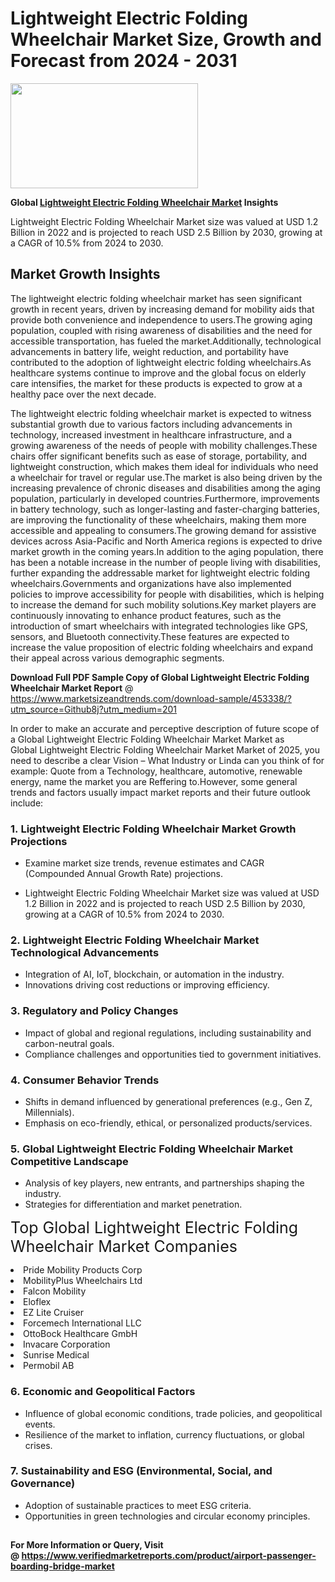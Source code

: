 <H1>Lightweight Electric Folding Wheelchair Market Size, Growth and Forecast from 2024 - 2031</H1><img class="aligncenter size-medium wp-image-584254" src="https://thirdeyenews.in/wp-content/uploads/2024/09/Global-Market-Research-300x168.jpeg" alt="" width="300" height="168" /><p><strong>Global&nbsp;<a href="https://www.marketsizeandtrends.com/download-sample/453338/?utm_source=Github8j?utm_medium=201">Lightweight Electric Folding Wheelchair Market</a> Insights</strong></p><p>Lightweight Electric Folding Wheelchair Market size was valued at USD 1.2 Billion in 2022 and is projected to reach USD 2.5 Billion by 2030, growing at a CAGR of 10.5% from 2024 to 2030.</p><p><h2>Market Growth Insights</h2> <p>The lightweight electric folding wheelchair market has seen significant growth in recent years, driven by increasing demand for mobility aids that provide both convenience and independence to users.The growing aging population, coupled with rising awareness of disabilities and the need for accessible transportation, has fueled the market.Additionally, technological advancements in battery life, weight reduction, and portability have contributed to the adoption of lightweight electric folding wheelchairs.As healthcare systems continue to improve and the global focus on elderly care intensifies, the market for these products is expected to grow at a healthy pace over the next decade.</p> <p>The lightweight electric folding wheelchair market is expected to witness substantial growth due to various factors including advancements in technology, increased investment in healthcare infrastructure, and a growing awareness of the needs of people with mobility challenges.These chairs offer significant benefits such as ease of storage, portability, and lightweight construction, which makes them ideal for individuals who need a wheelchair for travel or regular use.The market is also being driven by the increasing prevalence of chronic diseases and disabilities among the aging population, particularly in developed countries.Furthermore, improvements in battery technology, such as longer-lasting and faster-charging batteries, are improving the functionality of these wheelchairs, making them more accessible and appealing to consumers.The growing demand for assistive devices across Asia-Pacific and North America regions is expected to drive market growth in the coming years.In addition to the aging population, there has been a notable increase in the number of people living with disabilities, further expanding the addressable market for lightweight electric folding wheelchairs.Governments and organizations have also implemented policies to improve accessibility for people with disabilities, which is helping to increase the demand for such mobility solutions.Key market players are continuously innovating to enhance product features, such as the introduction of smart wheelchairs with integrated technologies like GPS, sensors, and Bluetooth connectivity.These features are expected to increase the value proposition of electric folding wheelchairs and expand their appeal across various demographic segments.<p><span class=""><strong>Download Full PDF Sample Copy of Global Lightweight Electric Folding Wheelchair Market Report</strong> @ <a href="https://www.marketsizeandtrends.com/download-sample/453338/?utm_source=Github8j?utm_medium=201" target="_blank">https://www.marketsizeandtrends.com/download-sample/453338/?utm_source=Github8j?utm_medium=201</a></span></p><p>In order to make an accurate and perceptive description of future scope of a Global&nbsp;Lightweight Electric Folding Wheelchair Market Market as Global&nbsp;Lightweight Electric Folding Wheelchair Market Market of 2025, you need to describe a clear Vision &ndash; What Industry or Linda can you think of for example: Quote from a Technology, healthcare, automotive, renewable energy, name the market you are Reffering to.However, some general trends and factors usually impact market reports and their future outlook include:</p><h3>1.&nbsp;<strong>Lightweight Electric Folding Wheelchair Market Growth Projections</strong></h3><ul><li>Examine market size trends, revenue estimates and CAGR (Compounded Annual Growth Rate) projections.</li><li><p>Lightweight Electric Folding Wheelchair Market size was valued at USD 1.2 Billion in 2022 and is projected to reach USD 2.5 Billion by 2030, growing at a CAGR of 10.5% from 2024 to 2030.</p></li></ul><h3>2.&nbsp;<strong>Lightweight Electric Folding Wheelchair Market Technological Advancements</strong></h3><ul><li>Integration of AI, IoT, blockchain, or automation in the industry.</li><li>Innovations driving cost reductions or improving efficiency.</li></ul><h3>3.&nbsp;<strong>Regulatory and Policy Changes</strong></h3><ul><li>Impact of global and regional regulations, including sustainability and carbon-neutral goals.</li><li>Compliance challenges and opportunities tied to government initiatives.</li></ul><h3>4.&nbsp;<strong>Consumer Behavior Trends</strong></h3><ul><li>Shifts in demand influenced by generational preferences (e.g., Gen Z, Millennials).</li><li>Emphasis on eco-friendly, ethical, or personalized products/services.</li></ul><h3>5.&nbsp;<strong>Global Lightweight Electric Folding Wheelchair Market Competitive Landscape</strong></h3><ul><li>Analysis of key players, new entrants, and partnerships shaping the industry.</li><li>Strategies for differentiation and market penetration.</li></ul><p data-pm-slice="1 1 []"><span style="color: inherit; font-family: inherit; font-size: 25px;">Top Global Lightweight Electric Folding Wheelchair Market Companies</span></p><div class="" data-test-id=""><p><li>Pride Mobility Products Corp</li><li> MobilityPlus Wheelchairs Ltd</li><li> Falcon Mobility</li><li> Eloflex</li><li> EZ Lite Cruiser</li><li> Forcemech International LLC</li><li> OttoBock Healthcare GmbH</li><li> Invacare Corporation</li><li> Sunrise Medical</li><li> Permobil AB</li></p></div><h3>6.&nbsp;<strong>Economic and Geopolitical Factors</strong></h3><ul><li>Influence of global economic conditions, trade policies, and geopolitical events.</li><li>Resilience of the market to inflation, currency fluctuations, or global crises.</li></ul><h3>7.&nbsp;<strong>Sustainability and ESG (Environmental, Social, and Governance)</strong></h3><ul><li>Adoption of sustainable practices to meet ESG criteria.</li><li>Opportunities in green technologies and circular economy principles.</li></ul><h2><strong style="font-size: 14px;">For More Information or Query, Visit @&nbsp;</strong><a style="background-color: #ffffff; font-size: 14px;" href="https://www.marketsizeandtrends.com/report/lightweight-electric-folding-wheelchair-market/" target="_blank">https://www.verifiedmarketreports.com/product/airport-passenger-boarding-bridge-market</a></h2>